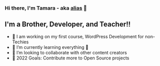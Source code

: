### Hi there, I'm Tamara - aka [alias][website] 👋

## I'm a Brother, Developer, and Teacher!!

- 🔭 I am working on my first course, WordPress Development for non-Techies
- 🌱 I’m currently learning everything 🤣
- 👯 I’m looking to collaborate with other content creators
- 🥅 2022 Goals: Contribute more to Open Source projects

[alias]: codeSpider
[website]: https://tamarasoft.com
[twitter]: https://twitter.com/oweibor
[youtube]: https://youtube.com/oweibor
[instagram]: https://instagram.com/reltamara
[linkedin]: https://linkedin.com/in/oweibor
